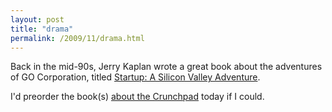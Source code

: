 ```yaml
---
layout: post
title: "drama"
permalink: /2009/11/drama.html
---
```


Back in the mid-90s, Jerry Kaplan wrote a great book about the adventures of GO Corporation, titled [Startup: A Silicon Valley Adventure](http://www.amazon.com/gp/product/0140257314?ie=UTF8&tag=statingtheobviou&linkCode=as2&camp=1789&creative=390957&creativeASIN=0140257314).

I'd preorder the book(s) [about the Crunchpad](http://www.techcrunch.com/2009/11/30/crunchpad-end/) today if I could.